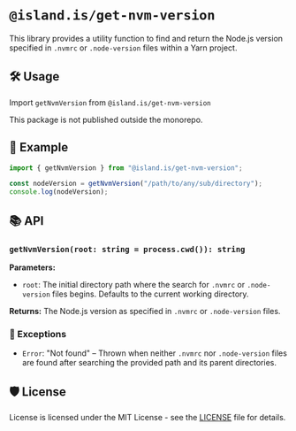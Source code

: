 # `@island.is/get-nvm-version`

This library provides a utility function to find and return the Node.js version specified in `.nvmrc` or `.node-version` files within a Yarn project.

## 🛠️ Usage

Import `getNvmVersion` from `@island.is/get-nvm-version`

This package is not published outside the monorepo.

## 📖 Example

```typescript
import { getNvmVersion } from "@island.is/get-nvm-version";

const nodeVersion = getNvmVersion("/path/to/any/sub/directory");
console.log(nodeVersion);
```

## 📚 API

### `getNvmVersion(root: string = process.cwd()): string`

**Parameters:**

- `root`: The initial directory path where the search for `.nvmrc` or `.node-version` files begins. Defaults to the current working directory.

**Returns:** The Node.js version as specified in `.nvmrc` or `.node-version` files.

### 🚫 Exceptions

- `Error`: "Not found" – Thrown when neither `.nvmrc` nor `.node-version` files are found after searching the provided path and its parent directories.

## 🛡️ License

License is licensed under the MIT License - see the [LICENSE](LICENSE) file for details.

